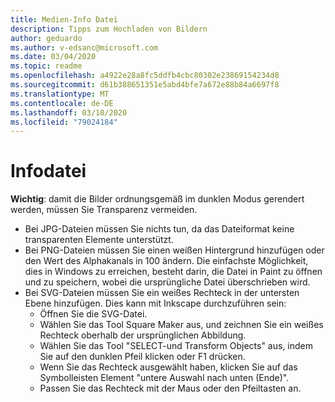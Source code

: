 ```yaml
---
title: Medien-Info Datei
description: Tipps zum Hochladen von Bildern
author: geduardo
ms.author: v-edsanc@microsoft.com
ms.date: 03/04/2020
ms.topic: readme
ms.openlocfilehash: a4922e28a8fc5ddfb4cbc80302e23869154234d8
ms.sourcegitcommit: d61b388651351e5abd4bfe7a672e88b84a6697f8
ms.translationtype: MT
ms.contentlocale: de-DE
ms.lasthandoff: 03/10/2020
ms.locfileid: "79024184"
---
```

# <a name="readme"></a>Infodatei
**Wichtig**: damit die Bilder ordnungsgemäß im dunklen Modus gerendert werden, müssen Sie Transparenz vermeiden.
- Bei JPG-Dateien müssen Sie nichts tun, da das Dateiformat keine transparenten Elemente unterstützt.
- Bei PNG-Dateien müssen Sie einen weißen Hintergrund hinzufügen oder den Wert des Alphakanals in 100 ändern. Die einfachste Möglichkeit, dies in Windows zu erreichen, besteht darin, die Datei in Paint zu öffnen und zu speichern, wobei die ursprüngliche Datei überschrieben wird.
- Bei SVG-Dateien müssen Sie ein weißes Rechteck in der untersten Ebene hinzufügen. Dies kann mit Inkscape durchzuführen sein:
  - Öffnen Sie die SVG-Datei.
  - Wählen Sie das Tool Square Maker aus, und zeichnen Sie ein weißes Rechteck oberhalb der ursprünglichen Abbildung.
  - Wählen Sie das Tool "SELECT-und Transform Objects" aus, indem Sie auf den dunklen Pfeil klicken oder F1 drücken.
  - Wenn Sie das Rechteck ausgewählt haben, klicken Sie auf das Symbolleisten Element "untere Auswahl nach unten (Ende)".
  - Passen Sie das Rechteck mit der Maus oder den Pfeiltasten an.
